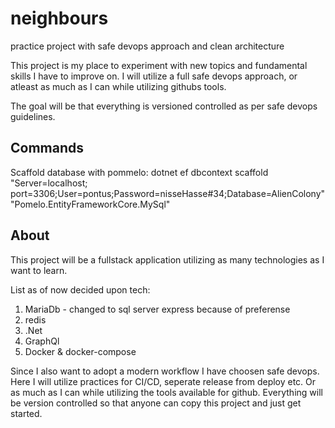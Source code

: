 # neighbours
practice project with safe devops approach and clean architecture

This project is my place to experiment with new topics and fundamental skills I have to improve on. I will utilize a full safe devops approach, or atleast as much as I can while utilizing githubs tools. 

The goal will be that everything is versioned controlled as per safe devops guidelines.

## Commands

Scaffold database with pommelo:
dotnet ef dbcontext scaffold "Server=localhost; port=3306;User=pontus;Password=nisseHasse#34;Database=AlienColony" "Pomelo.EntityFrameworkCore.MySql"

## About

This project will be a fullstack application utilizing as many technologies as I want to learn. 

List as of now decided upon tech:

1. MariaDb - changed to sql server express because of preferense
2. redis
3. .Net
4. GraphQl
5. Docker & docker-compose


Since I also want to adopt a modern workflow I have choosen safe devops. Here I will utilize practices for CI/CD, seperate release from deploy etc. Or as much as I can while utilizing the tools available for github.
Everything will be version controlled so that anyone can copy this project and just get started.
